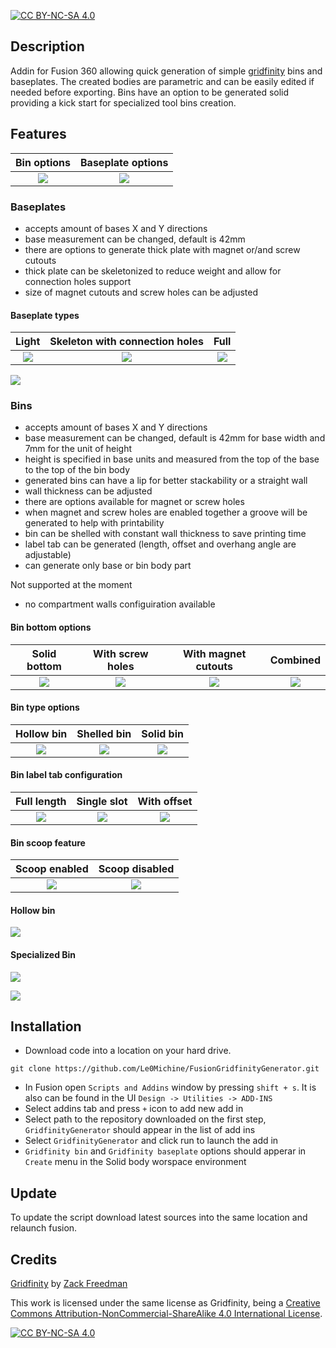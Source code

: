[![CC BY-NC-SA 4.0][cc-by-nc-sa-shield]][cc-by-nc-sa]

## Description
Addin for Fusion 360 allowing quick generation of simple [gridfinity](https://www.youtube.com/watch?v=ra_9zU-mnl8) bins and baseplates. The created bodies are parametric and can be easily edited if needed before exporting. Bins have an option to be generated solid providing a kick start for specialized tool bins creation.

## Features

Bin options | Baseplate options
:-------------------------:|:-------------------------:
![](https://raw.githubusercontent.com/Le0Michine/FusionGridfinityGenerator/master/documentation/assets/fusion-dialog-bin-generator.png) | ![](https://raw.githubusercontent.com/Le0Michine/FusionGridfinityGenerator/master/documentation/assets/fusion-dialog-baseplate-generator.png)

### Baseplates
- accepts amount of bases X and Y directions
- base measurement can be changed, default is 42mm
- there are options to generate thick plate with magnet or/and screw cutouts
- thick plate can be skeletonized to reduce weight and allow for connection holes support
- size of magnet cutouts and screw holes can be adjusted

#### Baseplate types
Light | Skeleton with connection holes | Full
:-------------------------:|:-------------------------:|:-------------------------:
![](https://raw.githubusercontent.com/Le0Michine/FusionGridfinityGenerator/master/documentation/assets/baseplate-light.png) | ![](https://raw.githubusercontent.com/Le0Michine/FusionGridfinityGenerator/master/documentation/assets/baseplate-skeleton.png) | ![](https://raw.githubusercontent.com/Le0Michine/FusionGridfinityGenerator/master/documentation/assets/baseplate-full.png)

![](https://raw.githubusercontent.com/Le0Michine/FusionGridfinityGenerator/master/documentation/assets/gif/baseplate-creation.gif)

### Bins
- accepts amount of bases X and Y directions
- base measurement can be changed, default is 42mm for base width and 7mm for the unit of height
- height is specified in base units and measured from the top of the base to the top of the bin body
- generated bins can have a lip for better stackability or a straight wall
- wall thickness can be adjusted
- there are options available for magnet or screw holes
- when magnet and screw holes are enabled together a groove will be generated to help with printability
- bin can be shelled with constant wall thickness to save printing time
- label tab can be generated (length, offset and overhang angle are adjustable)
- can generate only base or bin body part

Not supported at the moment
- no compartment walls configuiration available

#### Bin bottom options
Solid bottom | With screw holes | With magnet cutouts | Combined
:-------------------------:|:-------------------------:|:-------------------------:|:-------------------------:
![](https://raw.githubusercontent.com/Le0Michine/FusionGridfinityGenerator/master/documentation/assets/bin-solid-bottom.png) | ![](https://raw.githubusercontent.com/Le0Michine/FusionGridfinityGenerator/master/documentation/assets/bin-screw-holes.png) | ![](https://raw.githubusercontent.com/Le0Michine/FusionGridfinityGenerator/master/documentation/assets/bin-magnet-cutouts.png)  | ![](https://raw.githubusercontent.com/Le0Michine/FusionGridfinityGenerator/master/documentation/assets/bin-magnet-cutouts-and-screw-holes-with-groove.png)

#### Bin type options
Hollow bin | Shelled bin | Solid bin
:-------------------------:|:-------------------------:|:-------------------------:
![](https://raw.githubusercontent.com/Le0Michine/FusionGridfinityGenerator/master/documentation/assets/hollow-bin.png) | ![](https://raw.githubusercontent.com/Le0Michine/FusionGridfinityGenerator/master/documentation/assets/shelled-bin.png) | ![](https://raw.githubusercontent.com/Le0Michine/FusionGridfinityGenerator/master/documentation/assets/solid-bin.png)

#### Bin label tab configuration
Full length | Single slot | With offset
:-------------------------:|:-------------------------:|:-------------------------:
![](https://raw.githubusercontent.com/Le0Michine/FusionGridfinityGenerator/master/documentation/assets/bin-label-tab-full.png) | ![](https://raw.githubusercontent.com/Le0Michine/FusionGridfinityGenerator/master/documentation/assets/bin-label-tab-single-slot.png) | ![](https://raw.githubusercontent.com/Le0Michine/FusionGridfinityGenerator/master/documentation/assets/bin-label-tab-with-offset.png)

#### Bin scoop feature
Scoop enabled | Scoop disabled
:-------------------------:|:-------------------------:
![](https://raw.githubusercontent.com/Le0Michine/FusionGridfinityGenerator/master/documentation/assets/bin-scoop-on.png) | ![](https://raw.githubusercontent.com/Le0Michine/FusionGridfinityGenerator/master/documentation/assets/bin-scoop-off.png)


#### Hollow bin
![](https://raw.githubusercontent.com/Le0Michine/FusionGridfinityGenerator/master/documentation/assets/gif/bin-with-cutout-creation.gif)

#### Specialized Bin
![](https://raw.githubusercontent.com/Le0Michine/FusionGridfinityGenerator/master/documentation/assets/gif/specialized-bin-nozzle-creation.gif)


![](https://raw.githubusercontent.com/Le0Michine/FusionGridfinityGenerator/master/documentation/assets/gif/specialized-bin-creation.gif)

## Installation

- Download code into a location on your hard drive.

```
git clone https://github.com/Le0Michine/FusionGridfinityGenerator.git
```

- In Fusion open `Scripts and Addins` window by pressing `shift + s`. It is also can be found in the UI `Design -> Utilities -> ADD-INS`
- Select addins tab and press `+` icon to add new add in
- Select path to the repository downloaded on the first step, `GridfinityGenerator` should appear in the list of add ins
- Select `GridfinityGenerator` and click run to launch the add in
- `Gridfinity bin` and `Gridfinity baseplate` options should apperar in `Create` menu in the Solid body worspace environment

## Update

To update the script download latest sources into the same location and relaunch fusion.

## Credits

[Gridfinity](https://www.youtube.com/watch?v=ra_9zU-mnl8) by [Zack Freedman](https://www.youtube.com/c/ZackFreedman/about)

This work is licensed under the same license as Gridfinity, being a 
[Creative Commons Attribution-NonCommercial-ShareAlike 4.0 International License][cc-by-nc-sa].

[![CC BY-NC-SA 4.0][cc-by-nc-sa-image]][cc-by-nc-sa]

[cc-by-nc-sa]: http://creativecommons.org/licenses/by-nc-sa/4.0/
[cc-by-nc-sa-image]: https://licensebuttons.net/l/by-nc-sa/4.0/88x31.png
[cc-by-nc-sa-shield]: https://img.shields.io/badge/License-CC%20BY--NC--SA%204.0-lightgrey.svg